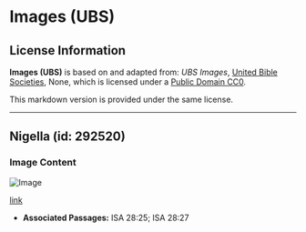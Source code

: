 # Images (UBS)

## License Information

**Images (UBS)** is based on and adapted from: _UBS Images_, [United Bible Societies](https://unitedbiblesocieties.org/), None, which is licensed under a [Public Domain CC0](https://creativecommons.org/public-domain/cc0/).

This markdown version is provided under the same license.



--------------------------------

## Nigella (id: 292520)

### Image Content

![Image](https://cdn.aquifer.bible/aquifer-content/resources/Media/WEB-0677_nigella.jpg)

[link](https://cdn.aquifer.bible/aquifer-content/resources/Media/WEB-0677_nigella.jpg)

* **Associated Passages:** ISA 28:25; ISA 28:27

